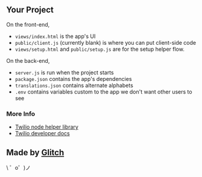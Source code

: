 Your Project
------------

On the front-end,
* `views/index.html` is the app's UI
* `public/client.js` (currently blank) is where you can put client-side code
* `views/setup.html` and `public/setup.js` are for the setup helper flow.

On the back-end,
* `server.js` is run when the project starts
* `package.json` contains the app's dependencies
* `translations.json` contains alternate alphabets
* `.env` contains variables custom to the app we don't want other users to see

### More Info

* [Twilio node helper library](https://www.twilio.com/docs/libraries/node)
* [Twilio developer docs](https://www.twilio.com/docs/)


Made by [Glitch](https://glitch.com/)
-------------------

\ ゜o゜)ノ
